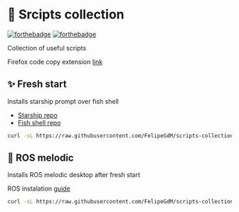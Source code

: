 # 📜 Srcipts collection

[![forthebadge](https://forthebadge.com/images/badges/built-with-love.svg)](https://forthebadge.com)
[![forthebadge](https://forthebadge.com/images/badges/ctrl-c-ctrl-v.svg)](https://forthebadge.com)

Collection of useful scripts

Firefox code copy extension [link](https://addons.mozilla.org/en-US/firefox/addon/codecopy/_)

## ✨ Fresh start

Installs starship prompt over fish shell

- [Starship repo]( https://github.com/starship/starship)
- [Fish shell repo](https://github.com/fish-shell/fish-shell)

```bash
curl -sL https://raw.githubusercontent.com/FelipeGdM/scripts-collection/main/fresh_start.sh | bash
```

## 🤖 ROS melodic

Installs ROS melodic desktop after fresh start

ROS instalation [guide](http://wiki.ros.org/Installation/Ubuntu)

```bash
curl -sL https://raw.githubusercontent.com/FelipeGdM/scripts-collection/main/ros_melodic_setup.sh | bash
```
